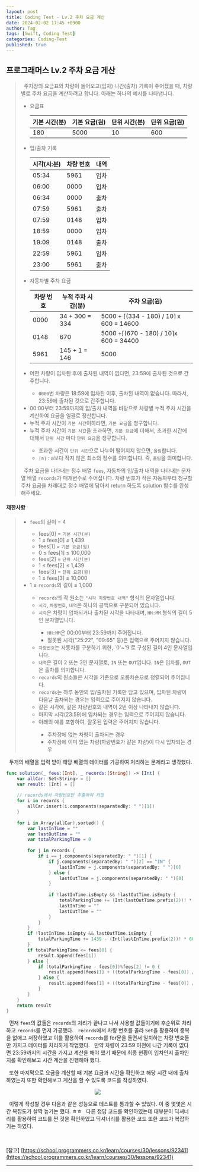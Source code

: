 ```yaml
---
layout: post
title: Coding Test - Lv.2 주차 요금 계산
date: 2024-02-02 17:45 +0900
author: Tag
tags: [Swift, Coding Test]
categories: Coding-Test
published: true
---
```

<h2> 프로그래머스 Lv.2 주차 요금 게산 </h2>

<blockquote>
&nbsp; 주차장의 요금표와 차량이 들어오고(입차) 나간(출차) 기록이 주어졌을 때, 차량별로 주차 요금을 계산하려고 합니다. 아래는 하나의 예시를 나타냅니다.

<ul> 
    <li> 요금표 </li>
<table>
    <thead>
        <tr>
            <th>기본 시간(분)</th>
            <th>기본 요금(원)</th>
            <th>단위 시간(분)</th>
            <th>단위 요금(원)</th>
        </tr>
    </thead>
    <tbody>
        <tr>    
            <td>180</td>
            <td>5000</td>
            <td>10</td>
            <td>600</td>
        </tr>
    </tbody>
</table>
    <li> 입/출차 기록 </li>
<table>
    <thead>
        <tr>
            <th>시각(시:분)</th>
            <th>차량 번호</th>
            <th>내역</th>
        </tr>
    </thead>
    <tbody>
        <tr>    
            <td>05:34</td>
            <td>5961</td>
            <td>입차</td>
        </tr>
        <tr>    
            <td>06:00</td>
            <td>0000</td>
            <td>입차</td>
        </tr>
        <tr>    
            <td>06:34</td>
            <td>0000</td>
            <td>출차</td>
        </tr>
        <tr>    
            <td>07:59</td>
            <td>5961</td>
            <td>출차</td>
        </tr>
        <tr>    
            <td>07:59</td>
            <td>0148</td>
            <td>입차</td>
        </tr>
        <tr>    
            <td>18:59</td>
            <td>0000</td>
            <td>입차</td>
        </tr>
        <tr>    
            <td>19:09</td>
            <td>0148</td>
            <td>출차</td>
        </tr>
        <tr>    
            <td>22:59</td>
            <td>5961</td>
            <td>입차</td>
        </tr>
        <tr>    
            <td>23:00</td>
            <td>5961</td>
            <td>출차</td>
        </tr>
    </tbody>
</table>
    <li> 자동차별 주차 요금 </li>
<table>
    <thead>
        <tr>
            <th>차량 번호</th>
            <th>누적 주차 시간(분)</th>
            <th>주차 요금(원)</th>
        </tr>
    </thead>
    <tbody>
        <tr>    
            <td>0000</td>
            <td>34 + 300 = 334</td>
            <td>5000 + ⌈(334 - 180) / 10⌉ x 600 = 14600</td>
        </tr>
        <tr>    
            <td>0148</td>
            <td>670</td>
            <td>5000 +⌈(670 - 180) / 10⌉x 600 = 34400</td>
        </tr>
        <tr>    
            <td>5961</td>
            <td>145 + 1 = 146</td>
            <td>5000</td>
        </tr>
    </tbody>
</table>
    <li> 어떤 차량이 입차된 후에 출차된 내역이 없다면, 23:59에 출차된 것으로 간주합니다. </li>
    <ul>
        <li> <code>0000</code>번 차량은 18:59에 입차된 이후, 출차된 내역이 없습니다. 따라서, 23:59에 출차된 것으로 간주합니다. </li>
    </ul>
    <li> 00:00부터 23:59까지의 입/출차 내역을 바탕으로 차량별 누적 주차 시간을 계산하여 요금을 일괄로 정산합니다. </li>
    <li> 누적 주차 시간이 <code>기본 시간</code>이하라면, <code>기본 요금</code>을 청구합니다. </li>
    <li> 누적 주차 시간이 <code>기본 시간</code>을 초과하면, <code>기본 요금</code>에 더해서, 초과한 시간에 대해서 <code>단위 시간</code> 마다 <code>단위 요금</code>을 청구합니다. </li>
    <ul>
        <li> 초과한 시간이 <code>단위 시간</code>으로 나누어 떨어지지 않으면, <code>올림</code>합니다. </li>
        <li> <code>⌈a⌉</code> : a보다 작지 않은 최소의 정수를 의미합니다. 즉, <code>올림</code>을 의미합니다. </li>
    </ul>
</ul>

&nbsp; 주차 요금을 나타내는 정수 배열 <code>fees</code>, 자동차의 입/출차 내역을 나타내는 문자열 배열 <code>records</code>가 매개변수로 주어집니다. 차량 번호가 작은 자동차부터 청구할 주차 요금을 차례대로 정수 배열에 담아서 return 하도록 solution 함수를 완성해주세요.
</blockquote>

<h4> 제한사항 </h4>

<blockquote>
<ul>
    <li> <code>fees</code>의 길이 = 4 </li>
    <ul>
        <li> fees[0] = <code>기본 시간(분)</code> </li>
        <li> 1 ≤ fees[0] ≤ 1,439 </li>
        <li> fees[1] = <code>기본 요금(원)</code> </li>
        <li> 0 ≤ fees[1] ≤ 100,000 </li>
        <li> fees[2] = <code>단위 시간(분)</code> </li>
        <li> 1 ≤ fees[2] ≤ 1,439 </li>
        <li> fees[3] = <code>단위 요금(원)</code> </li>
        <li> 1 ≤ fees[3] ≤ 10,000 </li>
    </ul>
    <li> 1 ≤ <code>records</code>의 길이 ≤ 1,000 </li>
    <ul>
    <li> <code>records</code>의 각 원소는 <code>"시각 차량번호 내역"</code> 형식의 문자열입니다. </li>
    <li> <code>시각</code>, <code>차량번호</code>, <code>내역</code>은 하나의 공백으로 구분되어 있습니다. </li>
    <li> <code>시각</code>은 차량이 입차되거나 출차된 시각을 나타내며, <code>HH:MM</code> 형식의 길이 5인 문자열입니다. </li>
    <ul>
        <li> <code>HH:MM</code>은 00:00부터 23:59까지 주어집니다. </li>
        <li> 잘못된 시각("25:22", "09:65" 등)은 입력으로 주어지지 않습니다. </li>
    </ul>
    <li> <code>차량번호</code>는 자동차를 구분하기 위한, `0'~'9'로 구성된 길이 4인 문자열입니다. </li>
    <li> <code>내역</code>은 길이 2 또는 3인 문자열로, <code>IN</code> 또는 <code>OUT</code>입니다. <code>IN</code>은 입차를, <code>OUT</code>은 출차를 의미합니다. </li>
    <li> <code>records</code>의 원소들은 시각을 기준으로 오름차순으로 정렬되어 주어집니다. </li>
    <li> <code>records</code>는 하루 동안의 입/출차된 기록만 담고 있으며, 입차된 차량이 다음날 출차되는 경우는 입력으로 주어지지 않습니다. </li>
    <li> 같은 시각에, 같은 차량번호의 내역이 2번 이상 나타내지 않습니다. </li>
    <li> 마지막 시각(23:59)에 입차되는 경우는 입력으로 주어지지 않습니다. </li>
    <li> 아래의 예를 포함하여, 잘못된 입력은 주어지지 않습니다. </li>
    <ul>
        <li> 주차장에 없는 차량이 출차되는 경우 </li>
        <li> 주차장에 이미 있는 차량(차량번호가 같은 차량)이 다시 입차되는 경우 </li>
    </ul>
    </ul>
</ul>
</blockquote>

&nbsp; 두개의 배열을 입력 받아 해당 배열의 데이터를 가공하여 처리하는 문제라고 생각했다.

```swift
func solution(_ fees:[Int], _ records:[String]) -> [Int] {
    var allCar: Set<String> = []
    var result: [Int] = []
    
    // records에서 차량번호만 추출하여 저장
    for i in records {
        allCar.insert(i.components(separatedBy: " ")[1])
    }
    
    for i in Array(allCar).sorted() {
        var lastInTime = ""
        var lastOutTime = ""
        var totalParkingTime = 0
        
        for j in records {
            if i == j.components(separatedBy: " ")[1] {
                if j.components(separatedBy: " ")[2] == "IN" {
                    lastInTime = j.components(separatedBy: " ")[0]
                } else {
                    lastOutTime = j.components(separatedBy: " ")[0]
                }
                
                if !lastInTime.isEmpty && !lastOutTime.isEmpty {
                    totalParkingTime += (Int(lastOutTime.prefix(2))! * 60 + Int(lastOutTime.suffix(2))!) - (Int(lastInTime.prefix(2))! * 60 + Int(lastInTime.suffix(2))!)
                    lastInTime = ""
                    lastOutTime = ""
                }
            }
        }
        if !lastInTime.isEmpty && lastOutTime.isEmpty {
            totalParkingTime += 1439 - (Int(lastInTime.prefix(2))! * 60 + Int(lastInTime.suffix(2))!)
        }
        if totalParkingTime <= fees[0] {
            result.append(fees[1])
        } else {
            if (totalParkingTime - fees[0])%fees[2] != 0 {
                result.append(fees[1] + ((totalParkingTime - fees[0]) / fees[2] + 1) * fees[3])
            } else {
                result.append(fees[1] + ((totalParkingTime - fees[0]) / fees[2]) * fees[3])
            }
        }
    }
    return result
}
```

&nbsp; 먼저 `fees`의 값들은 `records`의 처리가 끝나고 나서 사용할 값들이기에 후순위로 처리하고 `records`를 먼저 가공했다.
&nbsp; `records`에서 차량 번호를 골라 `Set`을 활용하여 중복을 없애고 저장하였고 이를 활용하여 `records`를 for문을 돌면서 일치하는 차량 번호들만 가지고 데이터를 처리하게 작업했다.
&nbsp; 만약 차량이 23:59 이전에 나간 기록이 없다면 23:59까지의 시간을 가지고 계산을 해야 했기 때문에 최종 현황이 입차인지 출차인지를 확인해보고 시간 계산을 진행해야 했다.

&nbsp; 또한 마지막으로 요금을 계산할 때 기본 요금과 시간을 확인하고 해당 시간 내에 출차하였는지 또한 확인해보고 계산을 할 수 있도록 코드를 작성하였다.

<div style="display: flex; justify-content: center; align-items: center;">
  <img src="https://onedrive.live.com/embed?resid=1C2ED43779C10D71%21388&authkey=%21AEF__4n-OENO-E8&width=1626&height=886" style="margin-right: 10px;">
</div>

&nbsp; 이렇게 작성할 경우 다음과 같은 성능으로 테스트를 통과할 수 있었다. 이 중 몇몇은 시간 복잡도가 살짝 높기는 했다. ㅎㅎ
&nbsp; 다른 정답 코드를 확인하였는데 대부분이 딕셔너리를 활용하여 코드를 짠 것을 확인하였고 딕셔너리를 활용한 코드 또한 코드가 복잡하기는 하였다.

<br>

[참고]
[https://school.programmers.co.kr/learn/courses/30/lessons/92341](https://school.programmers.co.kr/learn/courses/30/lessons/92341)

-----
